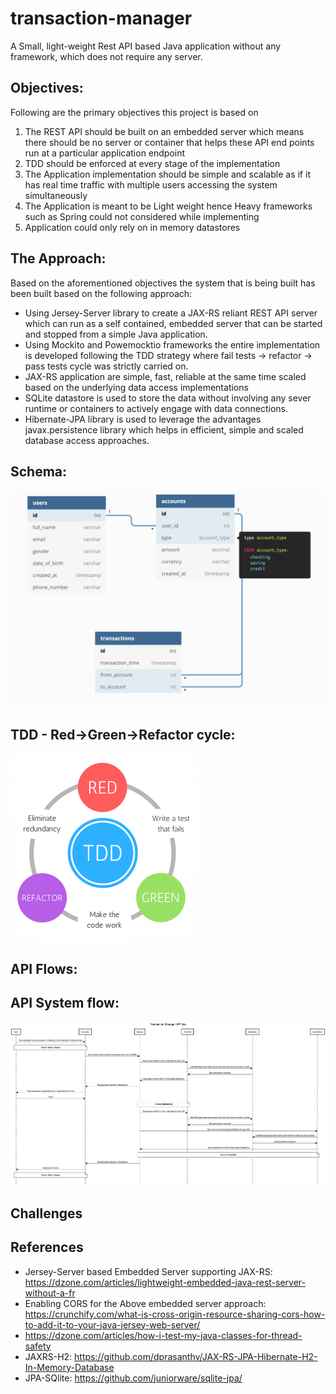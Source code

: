 # transaction-manager
A Small, light-weight Rest API based Java application without any framework, which does not require any server.

## Objectives:
Following are the primary objectives this project is based on
1. The REST API should be built on an embedded server which means there should be no server or container that helps these API end points run at a particular application endpoint
2. TDD should be enforced at every stage of the implementation
3. The Application implementation should be simple and scalable as if it has real time traffic with multiple users accessing the system simultaneously
4. The Application is meant to be Light weight hence Heavy frameworks such as Spring could not considered while implementing
5. Application could only rely on in memory datastores

## The Approach:
Based on the aforementioned objectives the system that is being built has been built based on the following approach:
- Using Jersey-Server library to create a JAX-RS reliant REST API server which can run as a self contained, embedded server that can be started and stopped from a simple Java application.
- Using Mockito and Powemocktio frameworks the entire implementation is developed following the TDD strategy where fail tests -> refactor -> pass tests cycle was strictly carried on.
- JAX-RS application are simple, fast, reliable at the same time scaled based on the underlying data access implementations
- SQLite datastore is used to store the data without involving any sever runtime or containers to actively engage with data connections.
- Hibernate-JPA library is used to leverage the advantages javax.persistence library which helps in efficient, simple and scaled database access approaches.


## Schema:
![Schema Diagram](transaction-manager-schema.png)


## TDD - Red->Green->Refactor cycle:
![TDD Diagram](red-green-refactor.png)

## API Flows:

## API System flow:
![Flow Diagram](api-system-flow.png)

## Challenges

## References
- Jersey-Server based Embedded Server supporting JAX-RS: https://dzone.com/articles/lightweight-embedded-java-rest-server-without-a-fr
- Enabling CORS for the Above embedded server approach: https://crunchify.com/what-is-cross-origin-resource-sharing-cors-how-to-add-it-to-your-java-jersey-web-server/
- https://dzone.com/articles/how-i-test-my-java-classes-for-thread-safety
- JAXRS-H2: https://github.com/dprasanthv/JAX-RS-JPA-Hibernate-H2-In-Memory-Database
- JPA-SQlite: https://github.com/juniorware/sqlite-jpa/
